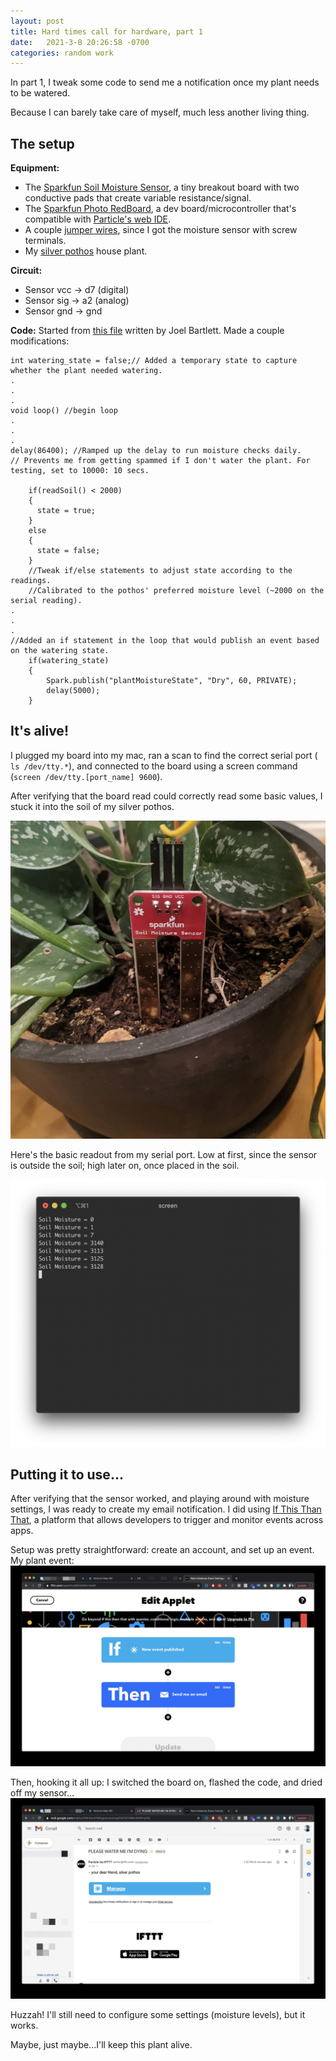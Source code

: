 ```yaml
---
layout: post
title: Hard times call for hardware, part 1
date:   2021-3-8 20:26:58 -0700
categories: random work
---
```


In part 1, I tweak some code to send me a notification once my plant needs to be watered.

Because I can barely take care of myself, much less another living thing.

## The setup
**Equipment:**
* The [Sparkfun Soil Moisture Sensor](https://www.sparkfun.com/products/13637?_ga=2.235359937.1768061677.1615260007-2127130474.1613147809), a tiny breakout board with two conductive pads that create variable resistance/signal.
* The [Sparkfun Photo RedBoard](https://www.sparkfun.com/products/13321?_ga=2.260386509.1768061677.1615260007-2127130474.1613147809), a dev board/microcontroller that's compatible with [Particle's web IDE](https://www.particle.io/developer-tools/).
* A couple [jumper wires](https://www.sparkfun.com/products/11026?_ga=2.90123739.1768061677.1615260007-2127130474.1613147809), since I got the moisture sensor with screw terminals.
* My [silver pothos](https://en.wikipedia.org/wiki/Scindapsus_pictus) house plant.

**Circuit:**  
* Sensor vcc -> d7 (digital) 
* Sensor sig -> a2 (analog)
* Sensor gnd -> gnd

**Code:**
Started from [this file](https://github.com/sparkfun/Inventors_Kit_For_Photon_Experiments/blob/master/03-PlantMonitor/Code/02-InternetHouseplantMonitor/InternetHouseplantMonitor.ino) written by Joel Bartlett. Made a couple modifications:
```
int watering_state = false;// Added a temporary state to capture whether the plant needed watering.
.
.
.
void loop() //begin loop
.
.
.
delay(86400); //Ramped up the delay to run moisture checks daily. 
// Prevents me from getting spammed if I don't water the plant. For testing, set to 10000: 10 secs.

    if(readSoil() < 2000)
    {
      state = true;
    }
    else
    {
      state = false;
    }
    //Tweak if/else statements to adjust state according to the readings.
    //Calibrated to the pothos' preferred moisture level (~2000 on the serial reading).
.
.
.
//Added an if statement in the loop that would publish an event based on the watering state.
    if(watering_state)
    {
        Spark.publish("plantMoistureState", "Dry", 60, PRIVATE);
        delay(5000);
    }
```
## It's alive!

I plugged my board into my mac, ran a scan to find the correct serial port (` ls /dev/tty.*`), and connected to the board using a screen command (`screen /dev/tty.[port_name] 9600`).

After verifying that the board read could correctly read some basic values, I stuck it into the soil of my silver pothos.

![sensor embedded in plant soil](https://raw.githubusercontent.com/svvchen/nervxious/gh-pages/assets/images/sensor_in_plant.jpg)

Here's the basic readout from my serial port. Low at first, since the sensor is outside the soil; high later on, once placed in the soil.

![readout from serial port](https://raw.githubusercontent.com/svvchen/nervxious/gh-pages/assets/images/readout.png)

## Putting it to use...

After verifying that the sensor worked, and playing around with moisture settings, I was ready to create my email notification. I did using [If This Than That](https://ifttt.com/home), a platform that allows developers to trigger and monitor events across apps.

Setup was pretty straightforward: create an account, and set up an event. My plant event:
![plant event in IFTTT](https://raw.githubusercontent.com/svvchen/nervxious/gh-pages/assets/images/if_then.jpg)

Then, hooking it all up: I switched the board on, flashed the code, and dried off my sensor...
![email in inbox reminding me to water plant](https://raw.githubusercontent.com/svvchen/nervxious/gh-pages/assets/images/please_water.jpg)

Huzzah! I'll still need to configure some settings (moisture levels), but it works.

Maybe, just maybe...I'll keep this plant alive. 
